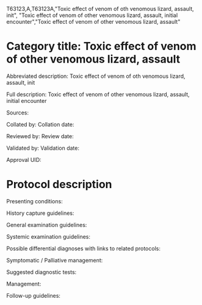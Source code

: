 T63123,A,T63123A,"Toxic effect of venom of oth venomous lizard, assault, init", "Toxic effect of venom of other venomous lizard, assault, initial encounter","Toxic effect of venom of other venomous lizard, assault"
# Category title: Toxic effect of venom of other venomous lizard, assault

Abbreviated description: Toxic effect of venom of oth venomous lizard, assault, init

Full description: Toxic effect of venom of other venomous lizard, assault, initial encounter

Sources:

Collated by:
Collation date:

Reviewed by:
Review date:

Validated by:
Validation date:

Approval UID:

# Protocol description

Presenting conditions:

History capture guidelines:

General examination guidelines:

Systemic examination guidelines:

Possible differential diagnoses with links to related protocols:

Symptomatic / Palliative management:

Suggested diagnostic tests:

Management:

Follow-up guidelines:
